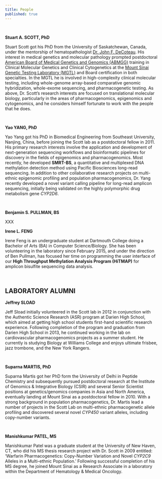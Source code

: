 ```yaml
---
title: People
published: true
---
```


<br>

**Stuart A. SCOTT, PhD**  

Stuart Scott got his PhD from the University of Saskatchewan, Canada, under the mentorship of hematopathologist [Dr. John F. DeCoteau](http://www.medicine.usask.ca/pathology/people/faculty/Full%20Time%20Faculty/DeCoteau%20John.php).  His interest in medical genetics and molecular pathology prompted postdoctoral [American Board of Medical Genetics and Genomics (ABMGG)](http://www.abmgg.org/) training in Clinical Molecular Genetics and Clinical Cytogenetics at the [Mount Sinai Genetic Testing Laboratory (MGTL)](http://icahn.mssm.edu/departments-and-institutes/genomics/genetic-testing) and Board certification in both specialties.  In the MGTL he is involved in high-complexity clinical molecular testing, including whole-genome array-based comparative genomic hybridization, whole-exome sequencing, and pharmacogenetic testing.  As above, Dr. Scott’s research interests are focused on translational molecular biology, particularly in the areas of pharmacogenomics, epigenomics and cytogenomics, and he considers himself fortunate to work with the people that he does.  

<br>

**Yao YANG, PhD**  

Yao Yang got his PhD in Biomedical Engineering from Southeast University, Nanjing, China, before joining the Scott lab as a postdoctoral fellow in 2011.  His primary research interests involve the application and development of next-generation sequencing workflows and bioinformatic pipelines for discovery in the fields of epigenomics and pharmacogenomics.  Most recently, he developed **SMRT-BS**, a quantitative and multiplexed DNA methylation detection method using Pacific Biosciences long-read sequencing.  In addition to other collaborative research projects on multi-ethnic epigenomic profiling and population pharmacogenomics, Dr. Yang recently developed a novel variant calling pipeline for long-read amplicon sequencing, initially being validated on the highly polymorphic drug metabolism gene _CYP2D6_.

<br>

**Benjamin S. PULLMAN, BS**  

XXX

**Irene L. FENG**  

Irene Feng is an undergraduate student at Dartmouth College doing a Bachelor of Arts (BA) in Computer Science/Biology.  She has been volunteering in the laboratory since February 2015, and under the direction of Ben Pullman, has focused her time on programming the user interface of our **High Throughput Methylation Analysis Program (HiTMAP)** for amplicon bisulfite sequencing data analysis.  

<br>

## LABORATORY ALUMNI  

**Jeffrey SLOAD**  

Jeff Sload initially volunteered in the Scott lab in 2012 in conjunction with the Authentic Science Research (ASR) program at Darien High School, which aimed at getting high school students first-hand scientific research experience.  Following completion of the program and graduation from Darien High School in 2013, he continued working in the lab on cardiovascular pharmacogenomics projects as a summer student.   He currently is studying Biology at Williams College and enjoys ultimate frisbee, jazz trombone, and the New York Rangers.  

<br>

**Suparna MARTIS, PhD**  

Suparna Martis got her PhD form the University of Delhi in Peptide Chemistry and subsequently pursued postdoctoral research at the Institute of Genomics & Integrative Biology (CSIR) and several Senior Scientist positions at genetics/genomics companies in Asia and North America, eventually landing at Mount Sinai as a postdoctoral fellow in 2010.  With a strong background in population pharmacogenetics, Dr. Martis lead a number of projects in the Scott Lab on multi-ethnic pharmacogenetic allele profiling and discovered several novel _CYP450_ variant alleles, including copy-number variants.  

<br>

**Manishkumar PATEL, MS**  

Manishkumar Patel was a graduate student at the University of New Haven, CT, who did his MS thesis research project with Dr. Scott in 2009 entitled: ‘Warfarin Pharmacogenetics: Copy-Number Variation and Novel _CYP2C9_ Alleles in a Multi-ethnic Population.’  Following successful completion of his MS degree, he joined Mount Sinai as a Research Associate in a laboratory within the Department of Hematology & Medical Oncology.